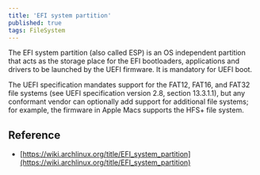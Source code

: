```yaml
---
title: 'EFI system partition'
published: true
tags: FileSystem
---
```


The EFI system partition (also called ESP) is an OS independent partition that acts as the storage place for the EFI bootloaders, applications and drivers to be launched by the UEFI firmware. It is mandatory for UEFI boot.

The UEFI specification mandates support for the FAT12, FAT16, and FAT32 file systems (see UEFI specification version 2.8, section 13.3.1.1), but any conformant vendor can optionally add support for additional file systems; for example, the firmware in Apple Macs supports the HFS+ file system.

## Reference

- [https://wiki.archlinux.org/title/EFI_system_partition](https://wiki.archlinux.org/title/EFI_system_partition)